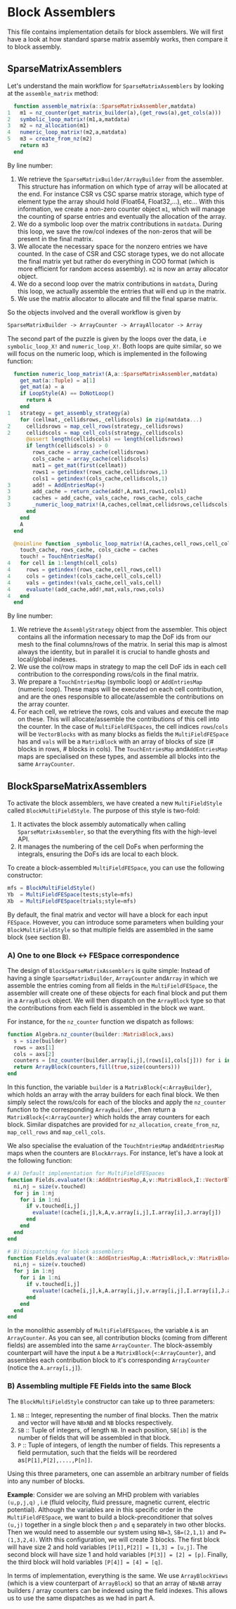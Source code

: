 # Block Assemblers

This file contains implementation details for block assemblers. We will first have a look at how standard sparse matrix assembly works, then compare it to block assembly.

## SparseMatrixAssemblers

Let's understand the main workflow for `SparseMatrixAssemblers` by looking at the `assemble_matrix` method:

```julia
  function assemble_matrix(a::SparseMatrixAssembler,matdata)
1   m1 = nz_counter(get_matrix_builder(a),(get_rows(a),get_cols(a)))
2   symbolic_loop_matrix!(m1,a,matdata)
3   m2 = nz_allocation(m1)
4   numeric_loop_matrix!(m2,a,matdata)
5   m3 = create_from_nz(m2)
    return m3
  end
```

By line number:

1) We retrieve the `SparseMatrixBuilder/ArrayBuilder` from the assembler. This structure has information on which type of array will be allocated at the end. For instance CSR vs CSC sparse matrix storage, which type of element type the array should hold (Float64, Float32,...), etc... With this information, we create a non-zero counter object `m1`, which will manage the counting of sparse entries and eventually the allocation of the array.
2) We do a symbolic loop over the matrix contributions in `matdata`. During this loop, we save the row/col indexes of the non-zeros that will be present in the final matrix.
3) We allocate the necessary space for the nonzero entries we have counted. In the case of CSR and CSC storage types, we do not allocate the final matrix yet but rather do everything in COO format (which is more efficient for random access assembly). `m2` is now an array allocator object.
4) We do a second loop over the matrix contributions in `matdata`, During this loop, we actually assemble the entries that will end up in the matrix.
5) We use the matrix allocator to allocate and fill the final sparse matrix.

So the objects involved and the overall workflow is given by

```md
SparseMatrixBuilder -> ArrayCounter -> ArrayAllocator -> Array
```

The second part of the puzzle is given by the loops over the data, i.e `symbolic_loop_X!` and `numeric_loop_X!`. Both loops are quite similar, so we will focus on the numeric loop, which is implemented in the following function:

```julia
  function numeric_loop_matrix!(A,a::SparseMatrixAssembler,matdata)
    get_mat(a::Tuple) = a[1]
    get_mat(a) = a
    if LoopStyle(A) == DoNotLoop()
      return A
    end
1   strategy = get_assembly_strategy(a)
    for (cellmat,_cellidsrows,_cellidscols) in zip(matdata...)
2     cellidsrows = map_cell_rows(strategy,_cellidsrows)
2     cellidscols = map_cell_cols(strategy,_cellidscols)
      @assert length(cellidscols) == length(cellidsrows)
      if length(cellidscols) > 0
        rows_cache = array_cache(cellidsrows)
        cols_cache = array_cache(cellidscols)
        mat1 = get_mat(first(cellmat))
        rows1 = getindex!(rows_cache,cellidsrows,1)
        cols1 = getindex!(cols_cache,cellidscols,1)
3       add! = AddEntriesMap(+)
3       add_cache = return_cache(add!,A,mat1,rows1,cols1)
3       caches = add_cache, vals_cache, rows_cache, cols_cache
3       _numeric_loop_matrix!(A,caches,cellmat,cellidsrows,cellidscols)
      end
    end
    A
  end

  @noinline function _symbolic_loop_matrix!(A,caches,cell_rows,cell_cols,mat1)
    touch_cache, rows_cache, cols_cache = caches
    touch! = TouchEntriesMap()
4   for cell in 1:length(cell_cols)
4     rows = getindex!(rows_cache,cell_rows,cell)
4     cols = getindex!(cols_cache,cell_cols,cell)
4     vals = getindex!(vals_cache,cell_vals,cell)
4     evaluate!(add_cache,add!,mat,vals,rows,cols)
4   end
  end
```

By line number:

1) We retrieve the `AssemblyStrategy` object from the assembler. This object contains all the information necessary to map the DoF ids from our mesh to the final columns/rows of the matrix. In serial this map is almost always the identity, but in parallel it is crucial to handle ghosts and local/global indexes.
2) We use the col/row maps in strategy to map the cell DoF ids in each cell contribution to the corresponding rows/cols in the final matrix.
3) We prepare a `TouchEntriesMap` (symbolic loop) or `AddEntriesMap` (numeric loop). These maps will be executed on each cell contribution, and are the ones responsible to allocate/assemble the contributions on the array counter.
4) For each cell, we retrieve the rows, cols and values and execute the map on these. This will allocate/assemble the contributions of this cell into the counter. In the case of `MultiFieldFESpaces`,  the cell indices `rows`/`cols` will be `VectorBlocks` with as many blocks as fields the `MultiFieldFESpace` has and `vals` will be a `MatrixBlock` with an array of blocks of size (# blocks in rows, # blocks in cols). The `TouchEntriesMap` and`AddEntriesMap` maps are specialised on these types, and assemble all blocks into the same `ArrayCounter`.

## BlockSparseMatrixAssemblers

To activate the block assemblers, we have created a new `MultiFieldStyle` called `BlockMultiFieldStyle`.  The purpose of this style is two-fold:

1) It activates the block assembly automatically when calling `SparseMatrixAssembler`, so that the everything fits with the high-level API.
2) It manages the numbering of the cell DoFs when performing the integrals, ensuring the DoFs ids are local to each block.

To create a block-assembled `MultiFieldFESpace`, you can use the following constructor:

```julia
mfs = BlockMultiFieldStyle()
Yb  = MultiFieldFESpace(tests;style=mfs)
Xb  = MultiFieldFESpace(trials;style=mfs)
```

By default, the final matrix and vector will have a block for each input `FESpace`. However, you can introduce some parameters when building your `BlockMultiFieldStyle` so that multiple fields are assembled in the same block (see section B).

### A) One to one Block <-> FESpace correspondence

The design of `BlockSparseMatrixAssemblers` is quite simple: Instead of having a single `SparseMatrixBuilder`, `ArrayCounter` and`Array` in which we assemble the entries coming from all fields in the `MultiFieldFESpace`, the assembler will create one of these objects for each final block and put them in a `ArrayBlock` object. We will then dispatch on the `ArrayBlock` type so that the contributions from each field is assembled in the block we want.

For instance, for the `nz_counter` function we dispatch as follows:

```julia
function Algebra.nz_counter(builder::MatrixBlock,axs)
  s = size(builder)
  rows = axs[1]
  cols = axs[2]
  counters = [nz_counter(builder.array[i,j],(rows[i],cols[j])) for i in 1:s[1], j in 1:s[2]]
  return ArrayBlock(counters,fill(true,size(counters)))
end
```

In this function, the variable `builder` is a `MatrixBlock{<:ArrayBuilder}`, which holds an array with the array builders for each final block.
We then simply select the rows/cols for each of the blocks and apply the `nz_counter` function to the corresponding `ArrayBuilder` ,  then return a `MatrixBlock{<:ArrayCounter}` which holds the array counters for each block.
Similar dispatches are provided for `nz_allocation`, `create_from_nz`, `map_cell_rows` and `map_cell_cols`.

We also specialise the evaluation of the `TouchEntriesMap` and`AddEntriesMap` maps when the counters are `BlockArrays`. For instance, let's have a look at the following function:

```julia
# A) Default implementation for MultiFieldFESpaces
function Fields.evaluate!(k::AddEntriesMap,A,v::MatrixBlock,I::VectorBlock,J::VectorBlock)
  ni,nj = size(v.touched)
  for j in 1:nj
    for i in 1:ni
      if v.touched[i,j]
        evaluate!(cache[i,j],k,A,v.array[i,j],I.array[i],J.array[j])
      end
    end
  end
end

# B) Dispatching for block assemblers
function Fields.evaluate!(k::AddEntriesMap,A::MatrixBlock,v::MatrixBlock,I::VectorBlock,J::VectorBlock)
  ni,nj = size(v.touched)
  for j in 1:nj
    for i in 1:ni
      if v.touched[i,j]
        evaluate!(cache[i,j],k,A.array[i,j],v.array[i,j],I.array[i],J.array[j])
      end
    end
  end
end
```

In the monolithic assembly of `MultiFieldFESpaces`, the variable `A` is an `ArrayCounter`. As you can see, all contribution blocks (coming from different fields) are assembled into the same `ArrayCounter`. The block-assembly counterpart will have the input `A` be a `MatrixBlock{<:ArrayCounter}`, and assembles each contribution block to it's corresponding `ArrayCounter` (notice the `A.array[i,j]`).

### B) Assembling multiple FE Fields into the same Block

The `BlockMultiFieldStyle` constructor can take up to three parameters:

1) `NB` :: Integer, representing the number of final blocks. Then the matrix and vector will have `NBxNB` and `NB` blocks respectively.
2) `SB` :: Tuple of integers, of length `NB`.  In each position, `SB[ib]` is the number of fields that will be assembled in that block.
3) `P`  :: Tuple of integers, of length the number of fields. This represents a field permutation, such that the fields will be reordered as`[P[1],P[2],....,P[n]]`.

Using this three parameters, one can assemble an arbitrary number of fields into any number of blocks.

**Example**: Consider we are solving an MHD problem with variables `(u,p,j,q)` , i.e (fluid velocity, fluid pressure, magnetic current, electric potential). Although the variables are in this specific order in the `MultiFieldFESpace`, we want to build a block-preconditioner that solves `(u,j)` together in a single block then `p` and `q` separately in two other blocks. Then we would need to assemble our system using `NB=3`, `SB=(2,1,1)` and `P=(1,3,2,4)`.
With this configuration, we will create 3 blocks. The first block will have size 2 and hold variables `[P[1],P[2]] = [1,3] = [u,j]`. The second block will have size 1 and hold variables `[P[3]] = [2] = [p]`. Finally, the third block will hold variables `[P[4]] = [4] = [q]`.

In terms of implementation, everything is the same. We use `ArrayBlockViews` (which is a view counterpart of `ArrayBlock`) so that an array of `NBxNB` array builders / array counters can be indexed using the field indexes. This allows us to use the same dispatches as we had in part A.
